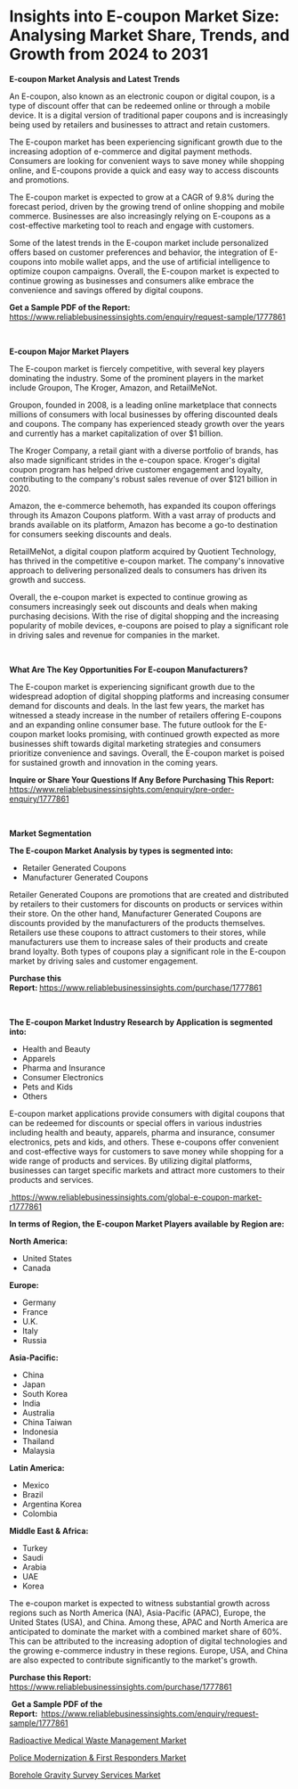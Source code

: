 <p><h1>Insights into E-coupon Market Size: Analysing Market Share, Trends, and Growth from 2024 to 2031</h1></p><p><strong>E-coupon Market Analysis and Latest Trends</strong></p>
<p><p>An E-coupon, also known as an electronic coupon or digital coupon, is a type of discount offer that can be redeemed online or through a mobile device. It is a digital version of traditional paper coupons and is increasingly being used by retailers and businesses to attract and retain customers.</p><p>The E-coupon market has been experiencing significant growth due to the increasing adoption of e-commerce and digital payment methods. Consumers are looking for convenient ways to save money while shopping online, and E-coupons provide a quick and easy way to access discounts and promotions.</p><p>The E-coupon market is expected to grow at a CAGR of 9.8% during the forecast period, driven by the growing trend of online shopping and mobile commerce. Businesses are also increasingly relying on E-coupons as a cost-effective marketing tool to reach and engage with customers.</p><p>Some of the latest trends in the E-coupon market include personalized offers based on customer preferences and behavior, the integration of E-coupons into mobile wallet apps, and the use of artificial intelligence to optimize coupon campaigns. Overall, the E-coupon market is expected to continue growing as businesses and consumers alike embrace the convenience and savings offered by digital coupons.</p></p>
<p><strong>Get a Sample PDF of the Report:&nbsp;</strong> <a href="https://www.reliablebusinessinsights.com/enquiry/request-sample/1777861">https://www.reliablebusinessinsights.com/enquiry/request-sample/1777861</a></p>
<p>&nbsp;</p>
<p><strong>E-coupon Major Market Players</strong></p>
<p><p>The E-coupon market is fiercely competitive, with several key players dominating the industry. Some of the prominent players in the market include Groupon, The Kroger, Amazon, and RetailMeNot. </p><p>Groupon, founded in 2008, is a leading online marketplace that connects millions of consumers with local businesses by offering discounted deals and coupons. The company has experienced steady growth over the years and currently has a market capitalization of over $1 billion.</p><p>The Kroger Company, a retail giant with a diverse portfolio of brands, has also made significant strides in the e-coupon space. Kroger's digital coupon program has helped drive customer engagement and loyalty, contributing to the company's robust sales revenue of over $121 billion in 2020.</p><p>Amazon, the e-commerce behemoth, has expanded its coupon offerings through its Amazon Coupons platform. With a vast array of products and brands available on its platform, Amazon has become a go-to destination for consumers seeking discounts and deals.</p><p>RetailMeNot, a digital coupon platform acquired by Quotient Technology, has thrived in the competitive e-coupon market. The company's innovative approach to delivering personalized deals to consumers has driven its growth and success.</p><p>Overall, the e-coupon market is expected to continue growing as consumers increasingly seek out discounts and deals when making purchasing decisions. With the rise of digital shopping and the increasing popularity of mobile devices, e-coupons are poised to play a significant role in driving sales and revenue for companies in the market.</p></p>
<p>&nbsp;</p>
<p><strong>What Are The Key Opportunities For E-coupon Manufacturers?</strong></p>
<p><p>The E-coupon market is experiencing significant growth due to the widespread adoption of digital shopping platforms and increasing consumer demand for discounts and deals. In the last few years, the market has witnessed a steady increase in the number of retailers offering E-coupons and an expanding online consumer base. The future outlook for the E-coupon market looks promising, with continued growth expected as more businesses shift towards digital marketing strategies and consumers prioritize convenience and savings. Overall, the E-coupon market is poised for sustained growth and innovation in the coming years.</p></p>
<p><strong>Inquire or Share Your Questions If Any Before Purchasing This Report:</strong> <a href="https://www.reliablebusinessinsights.com/enquiry/pre-order-enquiry/1777861">https://www.reliablebusinessinsights.com/enquiry/pre-order-enquiry/1777861</a></p>
<p>&nbsp;</p>
<p><strong>Market Segmentation</strong></p>
<p><strong>The E-coupon Market Analysis by types is segmented into:</strong></p>
<p><ul><li>Retailer Generated Coupons</li><li>Manufacturer Generated Coupons</li></ul></p>
<p><p>Retailer Generated Coupons are promotions that are created and distributed by retailers to their customers for discounts on products or services within their store. On the other hand, Manufacturer Generated Coupons are discounts provided by the manufacturers of the products themselves. Retailers use these coupons to attract customers to their stores, while manufacturers use them to increase sales of their products and create brand loyalty. Both types of coupons play a significant role in the E-coupon market by driving sales and customer engagement.</p></p>
<p><strong>Purchase this Report:&nbsp;</strong><a href="https://www.reliablebusinessinsights.com/purchase/1777861">https://www.reliablebusinessinsights.com/purchase/1777861</a></p>
<p>&nbsp;</p>
<p><strong>The E-coupon Market Industry Research by Application is segmented into:</strong></p>
<p><ul><li>Health and Beauty</li><li>Apparels</li><li>Pharma and Insurance</li><li>Consumer Electronics</li><li>Pets and Kids</li><li>Others</li></ul></p>
<p><p>E-coupon market applications provide consumers with digital coupons that can be redeemed for discounts or special offers in various industries including health and beauty, apparels, pharma and insurance, consumer electronics, pets and kids, and others. These e-coupons offer convenient and cost-effective ways for customers to save money while shopping for a wide range of products and services. By utilizing digital platforms, businesses can target specific markets and attract more customers to their products and services.</p></p>
<p><a href="https://www.reliablebusinessinsights.com/global-e-coupon-market-r1777861">&nbsp;https://www.reliablebusinessinsights.com/global-e-coupon-market-r1777861</a></p>
<p><strong>In terms of Region, the E-coupon Market Players available by Region are:</strong></p>
<p>
    <p> <strong> North America: </strong>
        <ul>
            <li>United States</li>
            <li>Canada</li>
        </ul>
        </p> 
    <p> <strong> Europe: </strong>
        <ul>
            <li>Germany</li>
            <li>France</li>
            <li>U.K.</li>
            <li>Italy</li>
            <li>Russia</li>
        </ul>
        </p> 
    <p> <strong> Asia-Pacific: </strong>
        <ul>
            <li>China</li>
            <li>Japan</li>
            <li>South Korea</li>
            <li>India</li>
            <li>Australia</li>
            <li>China Taiwan</li>
            <li>Indonesia</li>
            <li>Thailand</li>
            <li>Malaysia</li>
        </ul>
        </p> 
    <p> <strong> Latin America: </strong>
        <ul>
            <li>Mexico</li>
            <li>Brazil</li>
            <li>Argentina Korea</li>
            <li>Colombia</li>
        </ul>
        </p> 
    <p> <strong> Middle East & Africa: </strong>
        <ul>
            <li>Turkey</li>
            <li>Saudi</li>
            <li>Arabia</li>
            <li>UAE</li>
            <li>Korea</li>
        </ul>
    </p>
    </p>
<p><p>The e-coupon market is expected to witness substantial growth across regions such as North America (NA), Asia-Pacific (APAC), Europe, the United States (USA), and China. Among these, APAC and North America are anticipated to dominate the market with a combined market share of 60%. This can be attributed to the increasing adoption of digital technologies and the growing e-commerce industry in these regions. Europe, USA, and China are also expected to contribute significantly to the market's growth.</p></p>
<p><strong>Purchase this Report: </strong><a href="https://www.reliablebusinessinsights.com/purchase/1777861">https://www.reliablebusinessinsights.com/purchase/1777861</a></p>
<p>&nbsp;<strong>Get a Sample PDF of the Report:&nbsp;&nbsp;</strong><a href="https://www.reliablebusinessinsights.com/enquiry/request-sample/1777861">https://www.reliablebusinessinsights.com/enquiry/request-sample/1777861</a></p>
<p><strong></strong></p>
<p><p><a href="https://github.com/sleepman642/Market-Research-Report-List-1/blob/main/radioactive-medical-waste-management-market.md">Radioactive Medical Waste Management Market</a></p><p><a href="https://github.com/janetchuadff364/Market-Research-Report-List-1/blob/main/police-modernization-first-responders-market.md">Police Modernization & First Responders Market</a></p><p><a href="https://github.com/btwcqfvq34/Market-Research-Report-List-1/blob/main/borehole-gravity-survey-services-market.md">Borehole Gravity Survey Services Market</a></p></p>